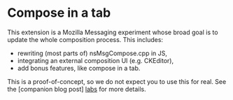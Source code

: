 Compose in a tab
================

This extension is a Mozilla Messaging experiment whose broad goal is to update
the whole composition process. This includes:
* rewriting (most parts of) nsMsgCompose.cpp in JS,
* integrating an external composition UI (e.g. CKEditor),
* add bonus features, like compose in a tab.

This is a proof-of-concept, so we do not expect you to use this for real. See
the [companion blog post] [labs] for more details.

  [labs]: http://mozillalabs.com/messaging/2010/09/03/2756-bugs-found/
